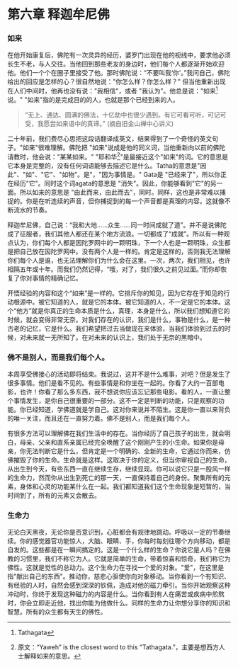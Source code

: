 # 第六章 释迦牟尼佛

### 如来

在他开始康复后，佛陀有一次灵异的经历，婆罗门出现在他的视线中，要求他必须长生不老，与人交往。当他回到那些老友的身边时，他们每个人都逐渐开始欢迎他。他们一个个在圈子里接受了他。那时佛陀说：“不要叫我‘你’。”我问自己，佛陀给出的回应是怎样的心？很自然地说："你怎么样？你怎么样？" 但当他重新出现在人们中间时，他再也没有说："我相信"，或者 "我认为"。他总是说："如来[^1]说。" "如来"指的是完成目的的人，也就是那个已经到来的人。

> “无上、通达、圆满的佛法，十亿劫中也很少遇到。有它可看可听，可记可受，我愿尝如来语中的真谛。” (摘自旧金山禅中心讲义)

二十年前，我们费尽心思把这段话翻译成英文，结果得到了一个奇怪的英文句子。"如来"很难理解。佛陀把 "如来"说成是他的同义词，当他重新向以前的佛陀请教时，他会说："某某如来。" "耶和华[^2]"是最接近这个"如来"的词。它的意思是它本身是完整的，没有任何词语能够去描述它是什么。Tatha的意思是"因此"、"如"、"它"、"如物"。是"，"因为事情是。" Gata是 "已经来了"，所以你正在经历"它"。同时这个词agata的意思是 "消失"。因此，你能够看到"它"的另一面。所以如来的意思是 "由此而来，由此而去"，同时。同样，这也是非常难以捕捉的。你是在听连续的声音，但你捕捉到的每一个声音都是真理的内容。这就像不断流水的节奏。

释迦牟尼佛，自己说：“我和大地......众生......同一时间成就了道”。并不是说佛陀成了征服者，我们其他人都还在某个地方流浪。一切都成了“成就”。所以有一种观点认为，你们每个人都是因陀罗网中的一颗明珠，下一个人也是一颗明珠，众生都是把自己放在因陀罗网中。没有两个人是一样的。肯定是这样的，否则我无法理解你们每个人是谁，也无法理解你们为什么会在这里。一次，两次，我们相见，也许相隔五年或十年。而我们仍然记得，“哦，对了，我们很久之前见过面。”而你却恢复了你对事情的精确记忆。

开悟经验的内容和这个“如来”是一样的。它排斥你的知见，因为它存在于知见的行动根源中。被它知道的人，就是它的本体。被它知道的人，不一定是它的本体。这个“他方”就是你真正的生命本质是什么，真理，本身是什么，所以我们想知道它的时候，就会变得非常无奈。对我们存在的认识，我们是什么，事物是什么，是一种古老的记忆，它是什么。我们希望把过去当做现在来体验，当我们体验到过去的时候，对未来就一无所知了。在对未来的认识上，我们处于无奈的黑暗中。

### 佛不是别人，而是我们每个人。
本周享受佛接心的活动即将结束。我说过，这并不是什么难事，对吧？但是发生了很多事情。他们是看不见的。有些事情是和你坐在一起的。你看了大约一百部电影，也许！你看了那么多东西，我不想说你应该忘记那些电影。看的人，一直让整个事情发生，是你自己很重要的一部分。这不一定是判断的功能，只是观察的功能。你已经知道，学佛道就是学自己。这对你来说并不陌生。这是你一直以来背负的唯一关注，而且还在一直努力着。佛不是别人，而是我们每个人。

有很多方法可以理解佛在我们生活中的存在。当你经历了自己孩子的出生，就会明白，母亲、父亲和直系亲属已经完全唤醒了这个刚刚产生的小生命。如果你是母亲，你无法判断它是什么，但肯定是一个明确的、全新的生命，它通过你而来，仿佛摧毁了你的生命。生命就是这样。这取决于你的定义，但当你审视自己的生命，从出生到今天，有些东西一直在继续生存，继续显现。你可以说它只是一股风一样的生命力，然而你从出生到死亡的那一天，一直保持着自己的身份。聚集所有的元素，身体和心灵的功能某什么在一起。我们都知道我们这个生命现象是短暂的，当时间到了，所有的元素又会散去。

### 生命力
无论白天黑夜，无论你是否意识到，心脏都会有规律地跳动。呼吸以一定的节奏继续。你的感觉器官功能惊人，大脑、眼睛、手，你每时每刻往哪个方向移动，都是自发的。这些都是在一瞬间搞定的。这是一个什么样的生命？你说它是人吗？在佛教的习惯里，我们不称它为人。它就是简单的生命，带着惊喜和惊奇，我们称它为佛性。这就是觉性的总动力。这个生命力在寻找一个爱的对象。"爱"，在这里是指"献出自己的东西"。推动你，慈悲心驱使你向对象移动。当你看到一个有知识、有经验的人时，自然会感到深深的钦佩，造成对他的磁力牵引。当你开始观察这种冲动时，你终于发现这种磁力的内容是什么。当你看到有人在痛苦或疾病中煎熬时，你会立即走近他，找出你能为他做什么。同样的生命力让你想分享你的知识和智慧。所有的众生都有天生的佛性。

[^1]: Tathagata

[^2]: 原文：“Yaweh” is the closest word to this “Tathagata.”，主要是想西方人士解释如来的意思。